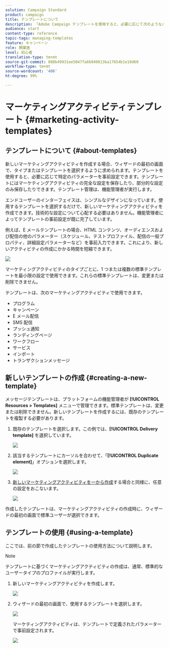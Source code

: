 ```yaml
---
solution: Campaign Standard
product: campaign
title: テンプレートについて
description: 「Adobe Campaign テンプレートを使用すると、必要に応じて次のようなパラメーターを事前設定できます。テンプレートには、マーケティングアクティビティの完全な設定または部分的な設定を含めることができ、技術に精通していないエンドユーザーでも Adobe Campaign を容易に利用できるようにします」
audience: start
content-type: reference
topic-tags: managing-templates
feature: キャンペーン
role: 開業医
level: 初心者
translation-type: tm+mt
source-git-commit: 088b49931ee5047fa6b949813ba17654b1e10d60
workflow-type: tm+mt
source-wordcount: '406'
ht-degree: 99%

---
```



# マーケティングアクティビティテンプレート {#marketing-activity-templates}

## テンプレートについて {#about-templates}

新しいマーケティングアクティビティを作成する場合、ウィザードの最初の画面で、タイプまたはテンプレートを選択するように求められます。テンプレートを使用すると、必要に応じて特定のパラメーターを事前設定できます。テンプレートにはマーケティングアクティビティの完全な設定を保存したり、部分的な設定のみ保存したりできます。テンプレート管理は、機能管理者が実行します。

エンドユーザーのインターフェイスは、シンプルなデザインになっています。使用するテンプレートを選択するだけで、新しいマーケティングアクティビティを作成できます。技術的な設定について心配する必要はありません。機能管理者によってテンプレートの事前設定が既に完了しています。

例えば、E メールテンプレートの場合、HTML コンテンツ、オーディエンスおよび配信の他のパラメーター（スケジュール、テストプロファイル、配信の一般プロパティ、詳細設定パラメーターなど）を事前入力できます。これにより、新しいアクティビティの作成にかかる時間を短縮できます。

![](assets/template_1.png)

マーケティングアクティビティのタイプごとに、1 つまたは複数の標準テンプレートを最小限の設定で使用できます。これらの標準テンプレートは、変更または削除できません。

テンプレートは、次のマーケティングアクティビティで使用できます。

* プログラム
* キャンペーン
* E メール配信
* SMS 配信
* プッシュ通知
* ランディングページ
* ワークフロー
* サービス
* インポート
* トランザクションメッセージ

## 新しいテンプレートの作成 {#creating-a-new-template}

メッセージテンプレートは、プラットフォームの機能管理者が **[!UICONTROL Resources > Templates]** メニューで管理できます。標準テンプレートは、変更または削除できません。新しいテンプレートを作成するには、既存のテンプレートを複製する必要があります。

1. 既存のテンプレートを選択します。この例では、**[!UICONTROL Delivery template]** を選択しています。

   ![](assets/template_2.png)

1. 該当するテンプレートにカーソルを合わせて、「**[!UICONTROL Duplicate element]**」オプションを選択します。

   ![](assets/template_3.png)

1. [新しいマーケティングアクティビティを一から作成](../../start/using/marketing-activities.md#creating-a-marketing-activity)する場合と同様に、任意の設定をおこないます。

   ![](assets/template_4.png)

作成したテンプレートは、マーケティングアクティビティの作成時に、ウィザードの最初の画面で標準ユーザーが選択できます。

## テンプレートの使用 {#using-a-template}

ここでは、前の節で作成したテンプレートの使用方法について説明します。

>[!NOTE]
>
>テンプレートに基づくマーケティングアクティビティの作成は、通常、標準的なユーザータイプのプロファイルが実行します。

1. 新しいマーケティングアクティビティを作成します。

   ![](assets/template_5.png)

1. ウィザードの最初の画面で、使用するテンプレートを選択します。

   ![](assets/template_6.png)

   マーケティングアクティビティは、テンプレートで定義されたパラメーターで事前設定されます。

   ![](assets/template_7.png)
